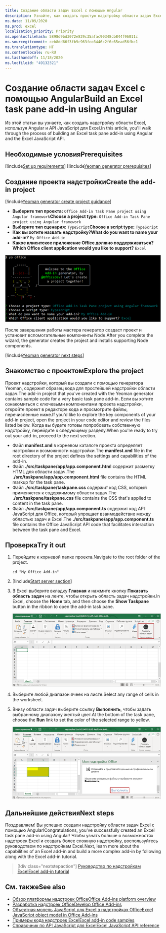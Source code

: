 ```yaml
---
title: Создание области задач Excel с помощью Angular
description: Узнайте, как создать простую надстройку области задач Excel, используя API JS для Office и Angular.
ms.date: 11/09/2020
ms.prod: excel
localization_priority: Priority
ms.openlocfilehash: 5898d9bd3072e829c35afac90348cb844f96011c
ms.sourcegitcommit: ceb8dd66f3fb9c963fce8446c2f6c65ead56fbc1
ms.translationtype: HT
ms.contentlocale: ru-RU
ms.lasthandoff: 11/18/2020
ms.locfileid: "49132321"
---
```

# <a name="build-an-excel-task-pane-add-in-using-angular"></a><span data-ttu-id="903f1-103">Создание области задач Excel с помощью Angular</span><span class="sxs-lookup"><span data-stu-id="903f1-103">Build an Excel task pane add-in using Angular</span></span>

<span data-ttu-id="903f1-104">Из этой статьи вы узнаете, как создать надстройку области Excel, используя Angular и API JavaScript для Excel.</span><span class="sxs-lookup"><span data-stu-id="903f1-104">In this article, you'll walk through the process of building an Excel task pane add-in using Angular and the Excel JavaScript API.</span></span>

## <a name="prerequisites"></a><span data-ttu-id="903f1-105">Необходимые условия</span><span class="sxs-lookup"><span data-stu-id="903f1-105">Prerequisites</span></span>

[!include[Set up requirements](../includes/set-up-dev-environment-beforehand.md)]
[!include[Yeoman generator prerequisites](../includes/quickstart-yo-prerequisites.md)]

## <a name="create-the-add-in-project"></a><span data-ttu-id="903f1-106">Создание проекта надстройки</span><span class="sxs-lookup"><span data-stu-id="903f1-106">Create the add-in project</span></span>

[!include[Yeoman generator create project guidance](../includes/yo-office-command-guidance.md)]

- <span data-ttu-id="903f1-107">**Выберите тип проекта:** `Office Add-in Task Pane project using Angular framework`</span><span class="sxs-lookup"><span data-stu-id="903f1-107">**Choose a project type:** `Office Add-in Task Pane project using Angular framework`</span></span>
- <span data-ttu-id="903f1-108">**Выберите тип сценария:** `TypeScript`</span><span class="sxs-lookup"><span data-stu-id="903f1-108">**Choose a script type:** `TypeScript`</span></span>
- <span data-ttu-id="903f1-109">**Как вы хотите назвать надстройку?**</span><span class="sxs-lookup"><span data-stu-id="903f1-109">**What do you want to name your add-in?**</span></span> `My Office Add-in`
- <span data-ttu-id="903f1-110">**Какое клиентское приложение Office должно поддерживаться?**</span><span class="sxs-lookup"><span data-stu-id="903f1-110">**Which Office client application would you like to support?**</span></span> `Excel`

![Снимок экрана: интерфейс командной строки генератора Yeoman надстроек Office, где в качестве типа проекта установлена инфраструктура Angular ](../images/yo-office-excel-angular-2.png)

<span data-ttu-id="903f1-112">После завершения работы мастера генератор создаст проект и установит вспомогательные компоненты Node.</span><span class="sxs-lookup"><span data-stu-id="903f1-112">After you complete the wizard, the generator creates the project and installs supporting Node components.</span></span>

[!include[Yeoman generator next steps](../includes/yo-office-next-steps.md)]

## <a name="explore-the-project"></a><span data-ttu-id="903f1-113">Знакомство с проектом</span><span class="sxs-lookup"><span data-stu-id="903f1-113">Explore the project</span></span>

<span data-ttu-id="903f1-114">Проект надстройки, который вы создали с помощью генератора Yeoman, содержит образец кода для простейшей надстройки области задач.</span><span class="sxs-lookup"><span data-stu-id="903f1-114">The add-in project that you've created with the Yeoman generator contains sample code for a very basic task pane add-in.</span></span> <span data-ttu-id="903f1-115">Если вы хотите ознакомиться с ключевыми компонентами проекта надстройки, откройте проект в редакторе кода и просмотрите файлы, перечисленные ниже.</span><span class="sxs-lookup"><span data-stu-id="903f1-115">If you'd like to explore the key components of your add-in project, open the project in your code editor and review the files listed below.</span></span> <span data-ttu-id="903f1-116">Когда вы будете готовы попробовать собственную надстройку, перейдите к следующему разделу.</span><span class="sxs-lookup"><span data-stu-id="903f1-116">When you're ready to try out your add-in, proceed to the next section.</span></span>

- <span data-ttu-id="903f1-117">Файл **manifest.xml** в корневом каталоге проекта определяет настройки и возможности надстройки.</span><span class="sxs-lookup"><span data-stu-id="903f1-117">The **manifest.xml** file in the root directory of the project defines the settings and capabilities of the add-in.</span></span>
- <span data-ttu-id="903f1-118">Файл **./src/taskpane/app/app.component.html** содержит разметку HTML для области задач.</span><span class="sxs-lookup"><span data-stu-id="903f1-118">The **./src/taskpane/app/app.component.html** file contains the HTML markup for the task pane.</span></span>
- <span data-ttu-id="903f1-119">Файл **./src/taskpane/taskpane.css** содержит код CSS, который применяется к содержимому области задач.</span><span class="sxs-lookup"><span data-stu-id="903f1-119">The **./src/taskpane/taskpane.css** file contains the CSS that's applied to content in the task pane.</span></span>
- <span data-ttu-id="903f1-120">Файл **./src/taskpane/app/app.component.ts** содержит код API JavaScript для Office, который упрощает взаимодействие между областью задач и Excel.</span><span class="sxs-lookup"><span data-stu-id="903f1-120">The **./src/taskpane/app/app.component.ts** file contains the Office JavaScript API code that facilitates interaction between the task pane and Excel.</span></span>

## <a name="try-it-out"></a><span data-ttu-id="903f1-121">Проверка</span><span class="sxs-lookup"><span data-stu-id="903f1-121">Try it out</span></span>

1. <span data-ttu-id="903f1-122">Перейдите к корневой папке проекта.</span><span class="sxs-lookup"><span data-stu-id="903f1-122">Navigate to the root folder of the project.</span></span>

    ```command&nbsp;line
    cd "My Office Add-in"
    ```

2. [!include[Start server section](../includes/quickstart-yo-start-server-excel.md)] 

3. <span data-ttu-id="903f1-123">В Excel выберите вкладку **Главная** и нажмите кнопку **Показать область задач** на ленте, чтобы открыть область задач надстройки.</span><span class="sxs-lookup"><span data-stu-id="903f1-123">In Excel, choose the **Home** tab, and then choose the **Show Taskpane** button in the ribbon to open the add-in task pane.</span></span>

    ![Снимок экрана: меню "Главная" в Excel с выделенной кнопкой "Показать область задач"](../images/excel-quickstart-addin-3b.png)

4. <span data-ttu-id="903f1-125">Выберите любой диапазон ячеек на листе.</span><span class="sxs-lookup"><span data-stu-id="903f1-125">Select any range of cells in the worksheet.</span></span>

5. <span data-ttu-id="903f1-126">Внизу области задач выберите ссылку **Выполнить**, чтобы задать выбранному диапазону желтый цвет.</span><span class="sxs-lookup"><span data-stu-id="903f1-126">At the bottom of the task pane, choose the **Run** link to set the color of the selected range to yellow.</span></span>

    ![Снимок экрана: Excel с открытой областью задач надстройки и выделенной кнопкой "Запустить"](../images/excel-quickstart-addin-3c.png)

## <a name="next-steps"></a><span data-ttu-id="903f1-128">Дальнейшие действия</span><span class="sxs-lookup"><span data-stu-id="903f1-128">Next steps</span></span>

<span data-ttu-id="903f1-129">Поздравляем! Вы успешно создали надстройку области задач Excel с помощью Angular!</span><span class="sxs-lookup"><span data-stu-id="903f1-129">Congratulations, you've successfully created an Excel task pane add-in using Angular!</span></span> <span data-ttu-id="903f1-130">Чтобы узнать больше о возможностях надстроек Excel и создать более сложную надстройку, воспользуйтесь руководством по надстройкам Excel.</span><span class="sxs-lookup"><span data-stu-id="903f1-130">Next, learn more about the capabilities of an Excel add-in and build a more complex add-in by following along with the Excel add-in tutorial.</span></span>

> [!div class="nextstepaction"]
> [<span data-ttu-id="903f1-131">Руководство по надстройкам Excel</span><span class="sxs-lookup"><span data-stu-id="903f1-131">Excel add-in tutorial</span></span>](../tutorials/excel-tutorial.md)

## <a name="see-also"></a><span data-ttu-id="903f1-132">См. также</span><span class="sxs-lookup"><span data-stu-id="903f1-132">See also</span></span>

* [<span data-ttu-id="903f1-133">Обзор платформы надстроек Office</span><span class="sxs-lookup"><span data-stu-id="903f1-133">Office Add-ins platform overview</span></span>](../overview/office-add-ins.md)
* [<span data-ttu-id="903f1-134">Разработка надстроек Office</span><span class="sxs-lookup"><span data-stu-id="903f1-134">Develop Office Add-ins</span></span>](../develop/develop-overview.md)
* [<span data-ttu-id="903f1-135">Объектная модель JavaScript для Excel в надстройках Office</span><span class="sxs-lookup"><span data-stu-id="903f1-135">Excel JavaScript object model in Office Add-ins</span></span>](../excel/excel-add-ins-core-concepts.md)
* [<span data-ttu-id="903f1-136">Примеры кода надстроек Excel</span><span class="sxs-lookup"><span data-stu-id="903f1-136">Excel add-in code samples</span></span>](https://developer.microsoft.com/office/gallery/?filterBy=Samples,Excel)
* [<span data-ttu-id="903f1-137">Справочник по API JavaScript для Excel</span><span class="sxs-lookup"><span data-stu-id="903f1-137">Excel JavaScript API reference</span></span>](../reference/overview/excel-add-ins-reference-overview.md)
